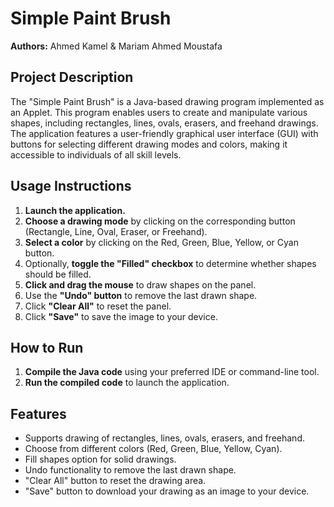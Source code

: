# Simple Paint Brush

**Authors:** Ahmed Kamel & Mariam Ahmed Moustafa

## Project Description
The "Simple Paint Brush" is a Java-based drawing program implemented as an Applet. This program enables users to create and manipulate various shapes, including rectangles, lines, ovals, erasers, and freehand drawings. The application features a user-friendly graphical user interface (GUI) with buttons for selecting different drawing modes and colors, making it accessible to individuals of all skill levels.

## Usage Instructions
1. **Launch the application.**
2. **Choose a drawing mode** by clicking on the corresponding button (Rectangle, Line, Oval, Eraser, or Freehand).
3. **Select a color** by clicking on the Red, Green, Blue, Yellow, or Cyan button.
4. Optionally, **toggle the "Filled" checkbox** to determine whether shapes should be filled.
5. **Click and drag the mouse** to draw shapes on the panel.
6. Use the **"Undo" button** to remove the last drawn shape.
7. Click **"Clear All"** to reset the panel.
8. Click **"Save"** to save the image to your device.

## How to Run
1. **Compile the Java code** using your preferred IDE or command-line tool.
2. **Run the compiled code** to launch the application.

## Features
- Supports drawing of rectangles, lines, ovals, erasers, and freehand.
- Choose from different colors (Red, Green, Blue, Yellow, Cyan).
- Fill shapes option for solid drawings.
- Undo functionality to remove the last drawn shape.
- "Clear All" button to reset the drawing area.
- "Save" button to download your drawing as an image to your device.

